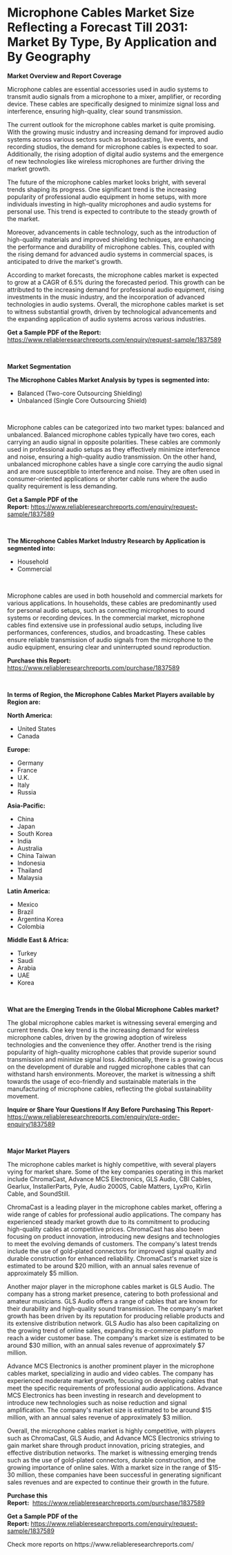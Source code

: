 <p><h1>Microphone Cables Market Size Reflecting a Forecast Till 2031: Market By Type, By Application and By Geography</h1></p><p><strong>Market Overview and Report Coverage</strong></p>
<p><p>Microphone cables are essential accessories used in audio systems to transmit audio signals from a microphone to a mixer, amplifier, or recording device. These cables are specifically designed to minimize signal loss and interference, ensuring high-quality, clear sound transmission.</p><p>The current outlook for the microphone cables market is quite promising. With the growing music industry and increasing demand for improved audio systems across various sectors such as broadcasting, live events, and recording studios, the demand for microphone cables is expected to soar. Additionally, the rising adoption of digital audio systems and the emergence of new technologies like wireless microphones are further driving the market growth.</p><p>The future of the microphone cables market looks bright, with several trends shaping its progress. One significant trend is the increasing popularity of professional audio equipment in home setups, with more individuals investing in high-quality microphones and audio systems for personal use. This trend is expected to contribute to the steady growth of the market.</p><p>Moreover, advancements in cable technology, such as the introduction of high-quality materials and improved shielding techniques, are enhancing the performance and durability of microphone cables. This, coupled with the rising demand for advanced audio systems in commercial spaces, is anticipated to drive the market's growth.</p><p>According to market forecasts, the microphone cables market is expected to grow at a CAGR of 6.5% during the forecasted period. This growth can be attributed to the increasing demand for professional audio equipment, rising investments in the music industry, and the incorporation of advanced technologies in audio systems. Overall, the microphone cables market is set to witness substantial growth, driven by technological advancements and the expanding application of audio systems across various industries.</p></p>
<p><strong>Get a Sample PDF of the Report:</strong> <a href="https://www.reliableresearchreports.com/enquiry/request-sample/1837589">https://www.reliableresearchreports.com/enquiry/request-sample/1837589</a></p>
<p>&nbsp;</p>
<p><strong>Market Segmentation</strong></p>
<p><strong>The Microphone Cables Market Analysis by types is segmented into:</strong></p>
<p><ul><li>Balanced (Two-core Outsourcing Shielding)</li><li>Unbalanced (Single Core Outsourcing Shield)</li></ul></p>
<p>&nbsp;</p>
<p><p>Microphone cables can be categorized into two market types: balanced and unbalanced. Balanced microphone cables typically have two cores, each carrying an audio signal in opposite polarities. These cables are commonly used in professional audio setups as they effectively minimize interference and noise, ensuring a high-quality audio transmission. On the other hand, unbalanced microphone cables have a single core carrying the audio signal and are more susceptible to interference and noise. They are often used in consumer-oriented applications or shorter cable runs where the audio quality requirement is less demanding.</p></p>
<p><strong>Get a Sample PDF of the Report:</strong>&nbsp;<a href="https://www.reliableresearchreports.com/enquiry/request-sample/1837589">https://www.reliableresearchreports.com/enquiry/request-sample/1837589</a></p>
<p>&nbsp;</p>
<p><strong>The Microphone Cables Market Industry Research by Application is segmented into:</strong></p>
<p><ul><li>Household</li><li>Commercial</li></ul></p>
<p>&nbsp;</p>
<p><p>Microphone cables are used in both household and commercial markets for various applications. In households, these cables are predominantly used for personal audio setups, such as connecting microphones to sound systems or recording devices. In the commercial market, microphone cables find extensive use in professional audio setups, including live performances, conferences, studios, and broadcasting. These cables ensure reliable transmission of audio signals from the microphone to the audio equipment, ensuring clear and uninterrupted sound reproduction.</p></p>
<p><strong>Purchase this Report:</strong>&nbsp; <a href="https://www.reliableresearchreports.com/purchase/1837589">https://www.reliableresearchreports.com/purchase/1837589</a></p>
<p>&nbsp;</p>
<p><strong>In terms of Region, the Microphone Cables Market Players available by Region are:</strong></p>
<p>
    <p> <strong> North America: </strong>
        <ul>
            <li>United States</li>
            <li>Canada</li>
        </ul>
        </p> 
    <p> <strong> Europe: </strong>
        <ul>
            <li>Germany</li>
            <li>France</li>
            <li>U.K.</li>
            <li>Italy</li>
            <li>Russia</li>
        </ul>
        </p> 
    <p> <strong> Asia-Pacific: </strong>
        <ul>
            <li>China</li>
            <li>Japan</li>
            <li>South Korea</li>
            <li>India</li>
            <li>Australia</li>
            <li>China Taiwan</li>
            <li>Indonesia</li>
            <li>Thailand</li>
            <li>Malaysia</li>
        </ul>
        </p> 
    <p> <strong> Latin America: </strong>
        <ul>
            <li>Mexico</li>
            <li>Brazil</li>
            <li>Argentina Korea</li>
            <li>Colombia</li>
        </ul>
        </p> 
    <p> <strong> Middle East & Africa: </strong>
        <ul>
            <li>Turkey</li>
            <li>Saudi</li>
            <li>Arabia</li>
            <li>UAE</li>
            <li>Korea</li>
        </ul>
    </p>
    </p>
<p>&nbsp;</p>
<p><strong>What are the Emerging Trends in the Global Microphone Cables market?</strong></p>
<p><p>The global microphone cables market is witnessing several emerging and current trends. One key trend is the increasing demand for wireless microphone cables, driven by the growing adoption of wireless technologies and the convenience they offer. Another trend is the rising popularity of high-quality microphone cables that provide superior sound transmission and minimize signal loss. Additionally, there is a growing focus on the development of durable and rugged microphone cables that can withstand harsh environments. Moreover, the market is witnessing a shift towards the usage of eco-friendly and sustainable materials in the manufacturing of microphone cables, reflecting the global sustainability movement.</p></p>
<p><strong>Inquire or Share Your Questions If Any Before Purchasing This Report</strong>- <a href="https://www.reliableresearchreports.com/enquiry/pre-order-enquiry/1837589">https://www.reliableresearchreports.com/enquiry/pre-order-enquiry/1837589</a></p>
<p>&nbsp;</p>
<p><strong>Major Market Players</strong></p>
<p><p>The microphone cables market is highly competitive, with several players vying for market share. Some of the key companies operating in this market include ChromaCast, Advance MCS Electronics, GLS Audio, CBI Cables, Gearlux, InstallerParts, Pyle, Audio 2000S, Cable Matters, LyxPro, Kirlin Cable, and SoundStill.</p><p>ChromaCast is a leading player in the microphone cables market, offering a wide range of cables for professional audio applications. The company has experienced steady market growth due to its commitment to producing high-quality cables at competitive prices. ChromaCast has also been focusing on product innovation, introducing new designs and technologies to meet the evolving demands of customers. The company's latest trends include the use of gold-plated connectors for improved signal quality and durable construction for enhanced reliability. ChromaCast's market size is estimated to be around $20 million, with an annual sales revenue of approximately $5 million.</p><p>Another major player in the microphone cables market is GLS Audio. The company has a strong market presence, catering to both professional and amateur musicians. GLS Audio offers a range of cables that are known for their durability and high-quality sound transmission. The company's market growth has been driven by its reputation for producing reliable products and its extensive distribution network. GLS Audio has also been capitalizing on the growing trend of online sales, expanding its e-commerce platform to reach a wider customer base. The company's market size is estimated to be around $30 million, with an annual sales revenue of approximately $7 million.</p><p>Advance MCS Electronics is another prominent player in the microphone cables market, specializing in audio and video cables. The company has experienced moderate market growth, focusing on developing cables that meet the specific requirements of professional audio applications. Advance MCS Electronics has been investing in research and development to introduce new technologies such as noise reduction and signal amplification. The company's market size is estimated to be around $15 million, with an annual sales revenue of approximately $3 million.</p><p>Overall, the microphone cables market is highly competitive, with players such as ChromaCast, GLS Audio, and Advance MCS Electronics striving to gain market share through product innovation, pricing strategies, and effective distribution networks. The market is witnessing emerging trends such as the use of gold-plated connectors, durable construction, and the growing importance of online sales. With a market size in the range of $15-30 million, these companies have been successful in generating significant sales revenues and are expected to continue their growth in the future.</p></p>
<p><strong>Purchase this Report:</strong>&nbsp;&nbsp;<a href="https://www.reliableresearchreports.com/purchase/1837589">https://www.reliableresearchreports.com/purchase/1837589</a></p>
<p></p>
<p><strong>Get a Sample PDF of the Report:</strong>&nbsp;<a href="https://www.reliableresearchreports.com/enquiry/request-sample/1837589">https://www.reliableresearchreports.com/enquiry/request-sample/1837589</a></p>
<p>Check more reports on https://www.reliableresearchreports.com/</p>